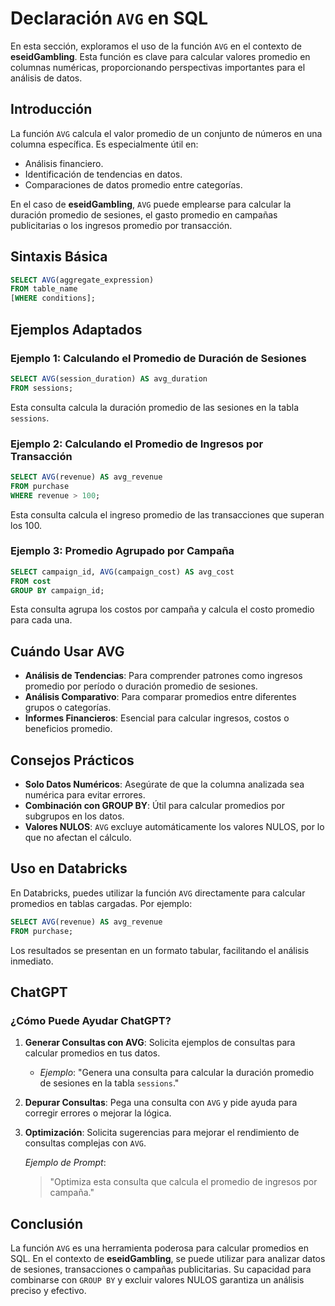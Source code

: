 
# Declaración `AVG` en SQL

En esta sección, exploramos el uso de la función `AVG` en el contexto de **eseidGambling**. Esta función es clave para calcular valores promedio en columnas numéricas, proporcionando perspectivas importantes para el análisis de datos.

## Introducción

La función `AVG` calcula el valor promedio de un conjunto de números en una columna específica. Es especialmente útil en:

- Análisis financiero.
- Identificación de tendencias en datos.
- Comparaciones de datos promedio entre categorías.

En el caso de **eseidGambling**, `AVG` puede emplearse para calcular la duración promedio de sesiones, el gasto promedio en campañas publicitarias o los ingresos promedio por transacción.

## Sintaxis Básica

```sql
SELECT AVG(aggregate_expression) 
FROM table_name 
[WHERE conditions];
```

## Ejemplos Adaptados

### Ejemplo 1: Calculando el Promedio de Duración de Sesiones

```sql
SELECT AVG(session_duration) AS avg_duration
FROM sessions;
```

Esta consulta calcula la duración promedio de las sesiones en la tabla `sessions`.

### Ejemplo 2: Calculando el Promedio de Ingresos por Transacción

```sql
SELECT AVG(revenue) AS avg_revenue
FROM purchase
WHERE revenue > 100;
```

Esta consulta calcula el ingreso promedio de las transacciones que superan los 100.

### Ejemplo 3: Promedio Agrupado por Campaña

```sql
SELECT campaign_id, AVG(campaign_cost) AS avg_cost
FROM cost
GROUP BY campaign_id;
```

Esta consulta agrupa los costos por campaña y calcula el costo promedio para cada una.

## Cuándo Usar AVG

- **Análisis de Tendencias**: Para comprender patrones como ingresos promedio por período o duración promedio de sesiones.
- **Análisis Comparativo**: Para comparar promedios entre diferentes grupos o categorías.
- **Informes Financieros**: Esencial para calcular ingresos, costos o beneficios promedio.

## Consejos Prácticos

- **Solo Datos Numéricos**: Asegúrate de que la columna analizada sea numérica para evitar errores.
- **Combinación con GROUP BY**: Útil para calcular promedios por subgrupos en los datos.
- **Valores NULOS**: `AVG` excluye automáticamente los valores NULOS, por lo que no afectan el cálculo.

## Uso en Databricks

En Databricks, puedes utilizar la función `AVG` directamente para calcular promedios en tablas cargadas. Por ejemplo:

```sql
SELECT AVG(revenue) AS avg_revenue
FROM purchase;
```

Los resultados se presentan en un formato tabular, facilitando el análisis inmediato.

## ChatGPT

### ¿Cómo Puede Ayudar ChatGPT?

1. **Generar Consultas con AVG**: Solicita ejemplos de consultas para calcular promedios en tus datos.
   - *Ejemplo*: "Genera una consulta para calcular la duración promedio de sesiones en la tabla `sessions`."

2. **Depurar Consultas**: Pega una consulta con `AVG` y pide ayuda para corregir errores o mejorar la lógica.

3. **Optimización**: Solicita sugerencias para mejorar el rendimiento de consultas complejas con `AVG`.

   *Ejemplo de Prompt*: 
   > "Optimiza esta consulta que calcula el promedio de ingresos por campaña."

## Conclusión

La función `AVG` es una herramienta poderosa para calcular promedios en SQL. En el contexto de **eseidGambling**, se puede utilizar para analizar datos de sesiones, transacciones o campañas publicitarias. Su capacidad para combinarse con `GROUP BY` y excluir valores NULOS garantiza un análisis preciso y efectivo.
